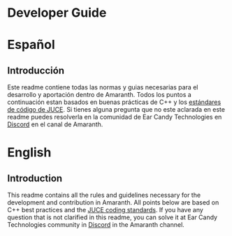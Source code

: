 # Developer Guide

# Español

## Introducción

Este readme contiene todas las normas y guias necesarias para el desarrollo y aportación dentro de Amaranth. Todos los puntos a continuación estan basados en buenas prácticas de C++ y los [estándares de código de JUCE](https://juce.com/discover/stories/coding-standards). Si tienes alguna pregunta que no este aclarada en este readme puedes resolverla en la comunidad de Ear Candy Technologies en [Discord](https://discord.gg/WJvn7m2KwJ) en el canal de Amaranth.



# English

## Introduction

This readme contains all the rules and guidelines necessary for the development and contribution in Amaranth. All points below are based on C++ best practices and the [JUCE coding standards](https://juce.com/discover/stories/coding-standards). If you have any question that is not clarified in this readme, you can solve it at Ear Candy Technologies community in [Discord](https://discord.gg/WJvn7m2KwJ) in the Amaranth channel.
